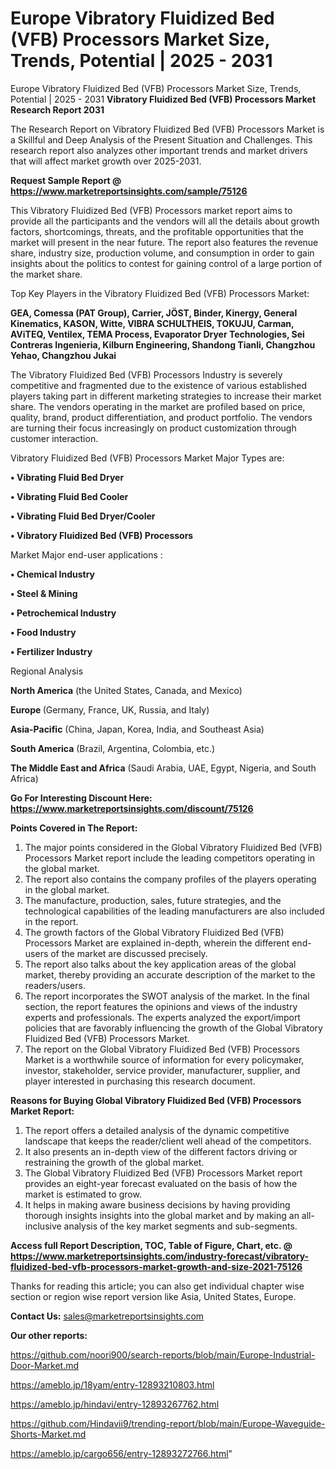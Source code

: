 # Europe Vibratory Fluidized Bed (VFB) Processors Market Size, Trends, Potential | 2025 - 2031
Europe Vibratory Fluidized Bed (VFB) Processors Market Size, Trends, Potential | 2025 - 2031
<strong>Vibratory Fluidized Bed (VFB) Processors Market Research Report 2031</strong>

The Research Report on Vibratory Fluidized Bed (VFB) Processors Market is a Skillful and Deep Analysis of the Present Situation and Challenges. This research report also analyzes other important trends and market drivers that will affect market growth over 2025-2031.

<strong>Request Sample Report @ <a href=https://www.marketreportsinsights.com/sample/75126>https://www.marketreportsinsights.com/sample/75126</a></strong>

This Vibratory Fluidized Bed (VFB) Processors market report aims to provide all the participants and the vendors will all the details about growth factors, shortcomings, threats, and the profitable opportunities that the market will present in the near future. The report also features the revenue share, industry size, production volume, and consumption in order to gain insights about the politics to contest for gaining control of a large portion of the market share.

Top Key Players in the Vibratory Fluidized Bed (VFB) Processors Market:

<strong>GEA, Comessa (PAT Group), Carrier, JÖST, Binder, Kinergy, General Kinematics, KASON, Witte, VIBRA SCHULTHEIS, TOKUJU, Carman, AViTEQ, Ventilex, TEMA Process, Evaporator Dryer Technologies, Sei Contreras Ingenieria, Kilburn Engineering, Shandong Tianli, Changzhou Yehao, Changzhou Jukai</strong>

The Vibratory Fluidized Bed (VFB) Processors Industry is severely competitive and fragmented due to the existence of various established players taking part in different marketing strategies to increase their market share. The vendors operating in the market are profiled based on price, quality, brand, product differentiation, and product portfolio. The vendors are turning their focus increasingly on product customization through customer interaction.

Vibratory Fluidized Bed (VFB) Processors Market Major Types are:

<strong>• Vibrating Fluid Bed Dryer

• Vibrating Fluid Bed Cooler

• Vibrating Fluid Bed Dryer/Cooler

• Vibratory Fluidized Bed (VFB) Processors</strong>

Market Major end-user applications :

<strong>• Chemical Industry

• Steel & Mining

• Petrochemical Industry

• Food Industry

• Fertilizer Industry</strong>

Regional Analysis

</u><strong><b>North America</b></strong> (the United States, Canada, and Mexico)

<strong><b>Europe </b></strong>(Germany, France, UK, Russia, and Italy)

<strong><b>Asia-Pacific</b></strong> (China, Japan, Korea, India, and Southeast Asia)

<strong><b>South America</b></strong> (Brazil, Argentina, Colombia, etc.)

<strong><b>The Middle East and Africa</b></strong> (Saudi Arabia, UAE, Egypt, Nigeria, and South Africa)

<strong>Go For Interesting Discount Here: <a href=https://www.marketreportsinsights.com/discount/75126>https://www.marketreportsinsights.com/discount/75126</a></strong>

<strong>Points Covered in The Report:</strong>
<ol>
  <li>The major points considered in the Global Vibratory Fluidized Bed (VFB) Processors Market report include the leading competitors operating in the global market.</li>
  <li>The report also contains the company profiles of the players operating in the global market.</li>
  <li>The manufacture, production, sales, future strategies, and the technological capabilities of the leading manufacturers are also included in the report.</li>
  <li>The growth factors of the Global Vibratory Fluidized Bed (VFB) Processors Market are explained in-depth, wherein the different end-users of the market are discussed precisely.</li>
  <li>The report also talks about the key application areas of the global market, thereby providing an accurate description of the market to the readers/users.</li>
  <li>The report incorporates the SWOT analysis of the market. In the final section, the report features the opinions and views of the industry experts and professionals. The experts analyzed the export/import policies that are favorably influencing the growth of the Global Vibratory Fluidized Bed (VFB) Processors Market.</li>
  <li>The report on the Global Vibratory Fluidized Bed (VFB) Processors Market is a worthwhile source of information for every policymaker, investor, stakeholder, service provider, manufacturer, supplier, and player interested in purchasing this research document.</li>
</ol>
<strong>Reasons for Buying Global Vibratory Fluidized Bed (VFB) Processors Market Report:</strong>

<ol>
  <li>The report offers a detailed analysis of the dynamic competitive landscape that keeps the reader/client well ahead of the competitors.</li>
  <li>It also presents an in-depth view of the different factors driving or restraining the growth of the global market.</li>
  <li>The Global Vibratory Fluidized Bed (VFB) Processors Market report provides an eight-year forecast evaluated on the basis of how the market is estimated to grow.</li>
  <li>It helps in making aware business decisions by having providing thorough insights insights into the global market and by making an all-inclusive analysis of the key market segments and sub-segments.</li>
</ol>
<strong>Access full Report Description, TOC, Table of Figure, Chart, etc. @ <a href=https://www.marketreportsinsights.com/industry-forecast/vibratory-fluidized-bed-vfb-processors-market-growth-and-size-2021-75126>https://www.marketreportsinsights.com/industry-forecast/vibratory-fluidized-bed-vfb-processors-market-growth-and-size-2021-75126</a></strong>


Thanks for reading this article; you can also get individual chapter wise section or region wise report version like Asia, United States, Europe.

<strong>Contact Us:</strong>
sales@marketreportsinsights.com

<strong>Our other reports:</strong>

<a href=https://github.com/noori900/search-reports/blob/main/Europe-Industrial-Door-Market.md>https://github.com/noori900/search-reports/blob/main/Europe-Industrial-Door-Market.md</a>

<a href=https://ameblo.jp/18yam/entry-12893210803.html>https://ameblo.jp/18yam/entry-12893210803.html</a>

<a href=https://ameblo.jp/hindavi/entry-12893267762.html>https://ameblo.jp/hindavi/entry-12893267762.html</a>

<a href=https://github.com/Hindavii9/trending-report/blob/main/Europe-Waveguide-Shorts-Market.md>https://github.com/Hindavii9/trending-report/blob/main/Europe-Waveguide-Shorts-Market.md</a>

<a href=https://ameblo.jp/cargo656/entry-12893272766.html>https://ameblo.jp/cargo656/entry-12893272766.html</a>"
